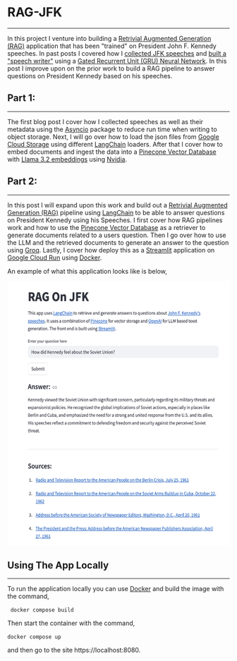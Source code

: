 # RAG-JFK
---------
In this project I venture into building a [Retrivial Augmented Generation (RAG)](https://en.wikipedia.org/wiki/Retrieval-augmented_generation) application that has been "trained" on President John F. Kennedy speeches. In past posts I covered how I [collected JFK speeches](http://michael-harmon.com/blog/jfk1.html) and [built a "speech writer"](http://michael-harmon.com/blog/jfk2.html) using a [Gated Recurrent Unit (GRU) Neural Network](https://en.wikipedia.org/wiki/Gated_recurrent_unit). In this post I improve upon on the prior work to build a RAG pipeline to answer questions on President Kennedy based on his speeches.


## Part 1:
----------
The first blog post I cover how I collected speeches as well as their metadata using the [Asyncio](https://docs.python.org/3/library/asyncio.html) package to reduce run time when writing to object storage. Next, I will go over how to load the json files from [Google Cloud Storage](https://cloud.google.com/storage?hl=en) using different [LangChain](https://www.langchain.com/) loaders. After that I cover how to embed documents and ingest the data into a [Pinecone Vector Database](https://pinecone.io/) with [Llama 3.2 embeddings](https://ai.meta.com/blog/llama-3-2-connect-2024-vision-edge-mobile-devices/) using [Nvidia](https://python.langchain.com/api_reference/nvidia_ai_endpoints/embeddings/langchain_nvidia_ai_endpoints.embeddings.NVIDIAEmbeddings.html). 


## Part 2:
----------
In this post I will expand upon this work and build out a [Retrivial Augmented Generation (RAG)](https://en.wikipedia.org/wiki/Retrieval-augmented_generation) pipeline using [LangChain](https://www.langchain.com/) to be able to answer questions on President Kennedy using his Speeches. I first cover how RAG pipelines work and how to use the [Pinecone Vector Database](https://pinecone.io/) as a retriever to generate documents related to a users question. Then I go over how to use the LLM and the retrieved documents to generate an answer to the question using [Groq](https://groq.com/). Lastly, I cover how deploy this as a [Streamlit](https://streamlit.io/) application on [Google Cloud Run](https://cloud.google.com/run) using [Docker](https://www.docker.com/).

An example of what this application looks like is below,


<center>
<img src="notebooks/images/ragui.png" 
     width="600" 
     height="600"
     class="center" />
</center>


## Using The App Locally
--------------------

To run the application locally you can use [Docker](https://www.docker.com/) and build the image with the command,

     docker compose build

Then start the container with the command,
     
	docker compose up

and then go to the site https://localhost:8080.


